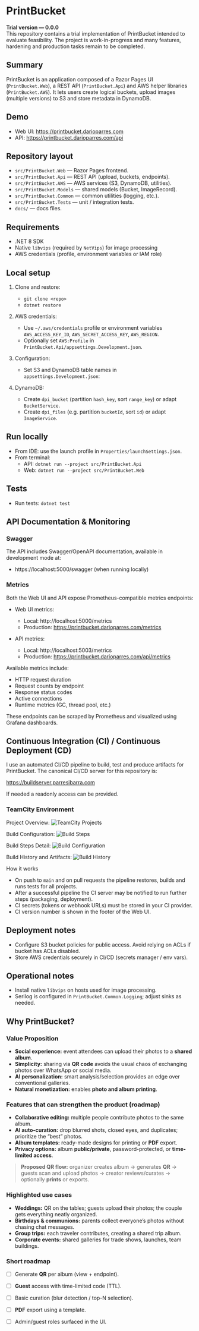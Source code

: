 ﻿# PrintBucket

**Trial version — 0.0.0**  
This repository contains a trial implementation of PrintBucket intended to evaluate feasibility. The project is work-in-progress and many features, hardening and production tasks remain to be completed.

Summary
-------
PrintBucket is an application composed of a Razor Pages UI (`PrintBucket.Web`), a REST API (`PrintBucket.Api`) and AWS helper libraries (`PrintBucket.AWS`). 
It lets users create logical buckets, upload images (multiple versions) to S3 and store metadata in DynamoDB.

Demo
----
- Web UI: https://printbucket.darioparres.com
- API: https://printbucket.darioparres.com/api

Repository layout
-----------------
- `src/PrintBucket.Web` — Razor Pages frontend.
- `src/PrintBucket.Api` — REST API (upload, buckets, endpoints).
- `src/PrintBucket.AWS` — AWS services (S3, DynamoDB, utilities).
- `src/PrintBucket.Models` — shared models (Bucket, ImageRecord).
- `src/PrintBucket.Common` — common utilities (logging, etc.).
- `src/PrintBucket.Tests` — unit / integration tests.
- `docs/` — docs files.

Requirements
------------
- .NET 8 SDK
- Native `libvips` (required by `NetVips`) for image processing
- AWS credentials (profile, environment variables or IAM role)

Local setup
-----------
1. Clone and restore:
   - `git clone <repo>`
   - `dotnet restore`
2. AWS credentials:
   - Use `~/.aws/credentials` profile or environment variables `AWS_ACCESS_KEY_ID`, `AWS_SECRET_ACCESS_KEY`, `AWS_REGION`.
   - Optionally set `AWS:Profile` in `PrintBucket.Api/appsettings.Development.json`.
3. Configuration:
   - Set S3 and DynamoDB table names in `appsettings.Development.json`:

4. DynamoDB:
   - Create `dpi_bucket` (partition `hash_key`, sort `range_key`) or adapt `BucketService`.
   - Create `dpi_files` (e.g. partition `bucketId`, sort `id`) or adapt `ImageService`.

Run locally
-----------
- From IDE: use the launch profile in `Properties/launchSettings.json`.
- From terminal:
  - API: `dotnet run --project src/PrintBucket.Api`
  - Web: `dotnet run --project src/PrintBucket.Web`

Tests
-----
- Run tests: `dotnet test`


API Documentation & Monitoring
----------------------------

### Swagger
The API includes Swagger/OpenAPI documentation, available in development mode at:
- https://localhost:5000/swagger (when running locally)

### Metrics
Both the Web UI and API expose Prometheus-compatible metrics endpoints:

- Web UI metrics: 
  - Local: http://localhost:5000/metrics
  - Production: https://printbucket.darioparres.com/metrics

- API metrics:
  - Local: http://localhost:5003/metrics
  - Production: https://printbucket.darioparres.com/api/metrics

Available metrics include:
- HTTP request duration
- Request counts by endpoint
- Response status codes
- Active connections
- Runtime metrics (GC, thread pool, etc.)

These endpoints can be scraped by Prometheus and visualized using Grafana dashboards.

## Continuous Integration (CI) / Continuous Deployment (CD)

I use an automated CI/CD pipeline to build, test and produce artifacts for PrintBucket. The canonical CI/CD server for this repository is:

https://buildserver.parresibarra.com

If needed a readonly access can be provided.

### TeamCity Environment

Project Overview:
![TeamCity Projects](docs/img/teamcity_01.png)

Build Configuration:
![Build Steps](docs/img/teamcity_02.png)

Build Steps Detail:
![Build Configuration](docs/img/teamcity_03.png)

Build History and Artifacts:
![Build History](docs/img/teamcity_04.png)

How it works
- On push to `main` and on pull requests the pipeline restores, builds and runs tests for all projects.
- After a successful pipeline the CI server may be notified to run further steps (packaging, deployment).
- CI secrets (tokens or webhook URLs) must be stored in your CI provider.
- CI version number is shown in the footer of the Web UI.


Deployment notes
----------------
- Configure S3 bucket policies for public access. Avoid relying on ACLs if bucket has ACLs disabled.
- Store AWS credentials securely in CI/CD (secrets manager / env vars).

Operational notes
-----------------
- Install native `libvips` on hosts used for image processing.
- Serilog is configured in `PrintBucket.Common.Logging`; adjust sinks as needed.

## Why PrintBucket?

### Value Proposition
- **Social experience:** event attendees can upload their photos to a **shared album**.
- **Simplicity:** sharing via **QR code** avoids the usual chaos of exchanging photos over WhatsApp or social media.
- **AI personalization:** smart analysis/selection provides an edge over conventional galleries.
- **Natural monetization:** enables **photo and album printing**.

### Features that can strengthen the product (roadmap)
- **Collaborative editing:** multiple people contribute photos to the same album.
- **AI auto-curation:** drop blurred shots, closed eyes, and duplicates; prioritize the “best” photos.
- **Album templates:** ready-made designs for printing or **PDF** export.
- **Privacy options:** album **public/private**, password-protected, or **time-limited access**.

> **Proposed QR flow:** organizer creates album → generates **QR** → guests scan and upload photos → creator reviews/curates → optionally **prints** or exports.

### Highlighted use cases
- **Weddings:** QR on the tables; guests upload their photos; the couple gets everything neatly organized.
- **Birthdays & communions:** parents collect everyone’s photos without chasing chat messages.
- **Group trips:** each traveler contributes, creating a shared trip album.
- **Corporate events:** shared galleries for trade shows, launches, team buildings.

### Short roadmap
- [ ] Generate **QR** per album (view + endpoint).
- [ ] **Guest** access with time-limited code (TTL).
- [ ] Basic curation (blur detection / top-N selection).
- [ ] **PDF** export using a template.
- [ ] Admin/guest roles surfaced in the UI.




